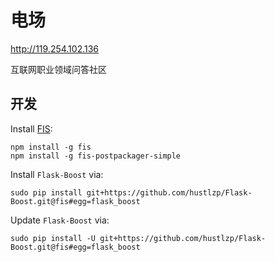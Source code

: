 电场
=======

http://119.254.102.136

互联网职业领域问答社区

## 开发

Install [FIS](http://fis.baidu.com):

```
npm install -g fis
npm install -g fis-postpackager-simple
```

Install `Flask-Boost` via:

```
sudo pip install git+https://github.com/hustlzp/Flask-Boost.git@fis#egg=flask_boost
```

Update `Flask-Boost` via:

```
sudo pip install -U git+https://github.com/hustlzp/Flask-Boost.git@fis#egg=flask_boost
```  
